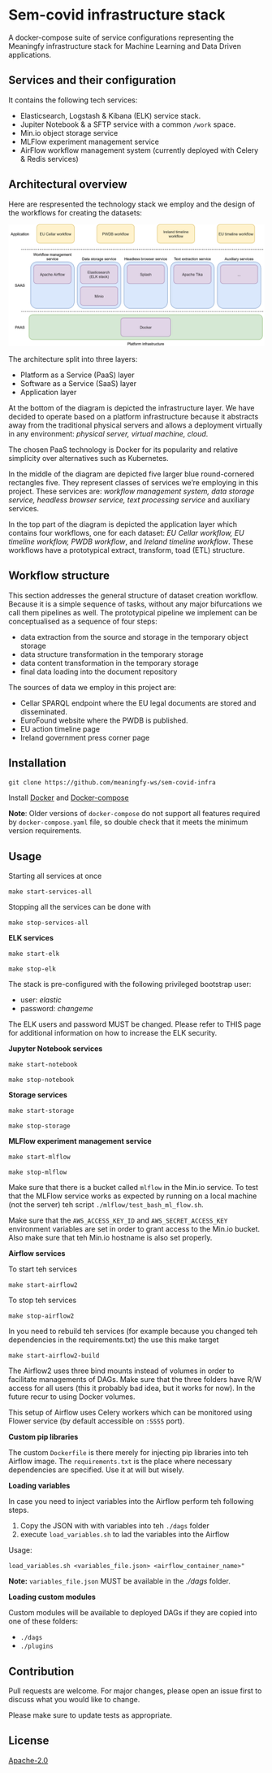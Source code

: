 # Sem-covid infrastructure stack

A docker-compose suite of service configurations representing the Meaningfy
infrastructure stack for Machine Learning and Data Driven applications.


## Services and their configuration

It contains the following tech services:
- Elasticsearch, Logstash & Kibana (ELK) service stack.
- Jupiter Notebook & a SFTP service with a common `/work` space.
- Min.io object storage service
- MLFlow experiment management service
- AirFlow workflow management system (currently deployed with Celery & Redis services)


## Architectural overview

Here are respresented the technology stack we employ and the design of the
workflows for creating the datasets:

![image](export.png)

The architecture split into three layers:
- Platform as a Service (PaaS) layer
- Software as a Service (SaaS) layer
- Application layer

At the bottom of the diagram is depicted the infrastructure layer. We have
decided to operate based on a platform infrastructure because it abstracts
away from the traditional physical servers and allows a deployment virtually
in any environment: *physical server, virtual machine, cloud*.

The chosen PaaS technology is Docker for its popularity and relative simplicity
over alternatives such as Kubernetes.

In the middle of the diagram are depicted five larger blue round-cornered
rectangles five. They represent classes of services we’re employing in this
project. These services are: *workflow management system, data storage service, headless browser service, text processing service* and auxiliary services.

In the top part of the diagram is depicted the application layer which contains
four workflows, one for each dataset: *EU Cellar workflow, EU timeline workflow, PWDB workflow*,
and *Ireland timeline workflow*. These workflows have a prototypical extract,
transform, toad (ETL) structure.

## Workflow structure

This section addresses the general structure of dataset creation workflow.
Because it is a simple sequence of tasks, without any major bifurcations we call
them pipelines as well. The prototypical pipeline we implement  can be
conceptualised as a sequence of four steps:

- data extraction from the source and storage in the temporary object storage
- data structure transformation in the temporary storage
- data content transformation in the temporary storage
- final data loading into the document repository

The sources of data we employ in this project are:

- Cellar SPARQL endpoint where the EU legal documents are stored and disseminated.
- EuroFound website where the PWDB is published.
- EU action timeline page
- Ireland government press corner page

## Installation
```
git clone https://github.com/meaningfy-ws/sem-covid-infra
```

Install [Docker](https://docs.docker.com/engine/install/) and
[Docker-compose](https://docs.docker.com/compose/install/)

**Note**: Older versions of `docker-compose` do not support all features
required by `docker-compose.yaml` file, so double check that it meets the
minimum version requirements.

## Usage

Starting all services at once

```
make start-services-all
```

Stopping all the services can be done with
```
make stop-services-all
```
**ELK services**
```
make start-elk
```
```
make stop-elk
```

The stack is pre-configured with the following privileged bootstrap user:
- user: *elastic*
- password: *changeme*

The ELK users and password MUST be changed. Please refer to THIS page for
additional information on how to increase the ELK security.

**Jupyter Notebook services**
```
make start-notebook
```
```
make stop-notebook
```

**Storage services**
```
make start-storage
```
```
make stop-storage
```

**MLFlow experiment management service**
```
make start-mlflow
```
```
make stop-mlflow
```

Make sure that there is a bucket called `mlflow` in the Min.io service.
To test that the MLFlow service works as expected by running on a local machine
(not the server) teh script `./mlflow/test_bash_ml_flow.sh`.

Make sure that the `AWS_ACCESS_KEY_ID` and `AWS_SECRET_ACCESS_KEY` environment
variables are set in order to grant access to the Min.io bucket. Also make sure
that teh Min.io hostname is also set properly.

**Airflow services**

To start teh services
```
make start-airflow2
```
To stop teh services
```
make stop-airflow2
```

In you need to rebuild teh services (for example because you changed teh
dependencies in the requirements.txt) the use this make target
```
make start-airflow2-build
```

The Airflow2 uses three bind mounts instead of volumes in order to facilitate
managements of DAGs. Make sure that the three folders have R/W access for all
users (this it probably bad idea, but it works for now). In the future recur to
using Docker volumes.

This setup of Airflow uses Celery workers which can be monitored using Flower
service (by default accessible on `:5555` port).

**Custom pip libraries**

The custom `Dockerfile` is there merely for injecting pip libraries into
teh Airflow image. The `requirements.txt` is the place where necessary
dependencies are specified. Use it at will but wisely.

**Loading variables**

In case you need to inject variables into the Airflow perform teh following steps.
1. Copy the JSON with with variables into teh `./dags` folder
2. execute `load_variables.sh` to lad the variables into the Airflow

Usage:
```
load_variables.sh <variables_file.json> <airflow_container_name>"
```

**Note:** `variables_file.json` MUST be available in the *./dags* folder.

**Loading custom modules**


Custom modules will be available to deployed DAGs if they are copied into one
of these folders:

- `./dags`
- `./plugins`


## Contribution

Pull requests are welcome. For major changes, please open an issue first to discuss what you would like to change.

Please make sure to update tests as appropriate.

## License

[Apache-2.0](https://www.apache.org/licenses/LICENSE-2.0.html)

